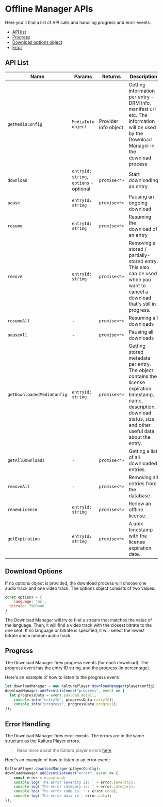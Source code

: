 # Offline Manager APIs

Here you'll find a list of API calls and handling progress and error events.

 - [API list](#API-list)
 - [Progress](#progress)
 - [Download options object](#download-options)
 - [Error](#error-handling)

## API List

| Name | Params | Returns | Description |
|--|--|--|--|
|`getMediaConfig`|`MediaInfo object`|Provider info object|Getting information per entry - DRM info, manifest url etc. The information will be used by the Download Manager in the download process|
| `download` | `entryId: string`, `options` - optional| `promise<*>` | Start downloading an entry |
|`pause`|`entryId: string`|`promise<*>`| Pausing an ongoing download
|`resume`|`entryId: string`|`promise<*>`| Resuming the download of an entry
|`remove`|`entryId: string`|`promise<*>`| Removing a stored / partially-stored entry. This also can be used when you want to cancel a download that's still in progress.
|`resumeAll`|-|`promise<*>`|Resuming all downloads|
|`pauseAll`|-|`promise<*>`| Pausing all downloads|
|`getDownloadedMediaConfig`|`entryId: string`|`promise<*>`|Getting stored metadata per entry. The object contains the license expiration timestamp, name, description, download status, size and other useful data about the entry.|
|`getAllDownloads`|-|`promise<*>`| Getting a list of all downloaded entries.|
|`removeAll`|-|`promise<*>`| Removing all entries from the database.|
|`renewLicense`|`entryId: string`|`promise<*>`| Renew an offline license.|
|`getExpiration`|`entryId: string`|`promise<*>`| A unix timestamp with the license expiration date.|

## Download Options

If no options object is provided, the download process will choose one audio track and one video track.
The options object consists of two values:
```javascript
const options = {
	language: 'es',
  bitrate: 7900446
}
```
The Download Manager will try to find a stream that matches the value of the language. Then, it will find a video track with the closest bitrate to the one sent.
If no language or bitrate is specified, it will select the lowest bitrate and a random audio track.

## Progress

The Download Manager fires progress events (for each download). The progress event has the entry ID string, and the progress (in percentage).

Here's an example of how to listen to the progress event:
```javascript
let downloadManager = new KalturaPlayer.downloadManager(playerConfig);
downloadManager.addEventListener("progress", event => {
  let progressData = event.payload.detail;
	console.info("entryId", progressData.entryId);
	console.info("progress", progressData.progress);
});
```

## Error Handling

The Download Manager fires error events. The errors are in the same structure as the Kaltura Player errors.

> Read more about the Kaltura player errors [here](https://github.com/kaltura/kaltura-player-js/blob/master/docs/errors.md).

Here's an example of how to listen to an error event:
```javascript
KalturaPlayer.downloadManager(playerConfig);
downloadManager.addEventListener("error", event => {
	const error = e.payload;
	console.log('The error severity is: ' + error.severity);
	console.log('The error category is: ' + error.category);
	console.log('The error code is: ' + error.code);
	console.log('The error data is', error.data);
});
```
